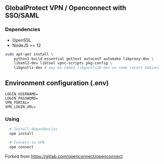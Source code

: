 ## GlobalProtect VPN / Openconnect with SSO/SAML

### Dependencies

- OpenSSL
- NodeJS >= 12

```bash
sudo apt-get install \
    python3 build-essential gettext autoconf automake libproxy-dev \
    libxml2-dev libtool vpnc-scripts pkg-config \
    libgnutls-dev # may be named libgnutls28-dev on some recent Debian/Ubuntu-based distros
```

## Environment configuration (.env)

```script
LOGIN_USERNAME=
LOGIN_PASSWORD=
VPN_PORTAL=
VPN_LOGIN_URL=
```

### Using

```bash
  # Install dependencies
  npm install

  # Connect to VPN
  npm connect
```

Forked from https://gitlab.com/openconnect/openconnect
